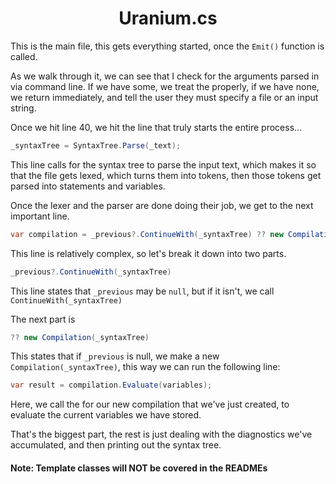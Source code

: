 <h1 align="center"> Uranium.cs </h1>

This is the main file, this gets everything started, once the ` Emit() ` function is called.

As we walk through it, we can see that I check for the arguments parsed in via command line. If we have some, we treat the properly, if we have none, we return immediately, and tell the user they must specify a file or an input string.

Once we hit line 40, we hit the line that truly starts the entire process...
```cs
_syntaxTree = SyntaxTree.Parse(_text); 
```

This line calls for the syntax tree to parse the input text, which makes it so that the file gets lexed, which turns them into tokens, then those tokens get parsed into statements and variables. 

Once the lexer and the parser are done doing their job, we get to the next important line.

```cs
var compilation = _previous?.ContinueWith(_syntaxTree) ?? new Compilation(_syntaxTree);
```
This line is relatively complex, so let's break it down into two parts.

```cs
_previous?.ContinueWith(_syntaxTree)
```
This line states that `_previous` may be `null`, but if it isn't, we call `ContinueWith(_syntaxTree)`

The next part is 

```cs
?? new Compilation(_syntaxTree)
```

This states that if `_previous` is null, we make a new `Compilation(_syntaxTree)`, this way we can run the following line:

```cs
var result = compilation.Evaluate(variables);
```

Here, we call the for our new compilation that we've just created, to evaluate the current variables we have stored.

That's the biggest part, the rest is just dealing with the diagnostics we've accumulated, and then printing out the syntax tree.


<h4> Note: Template classes will <strong>NOT</strong> be covered in the READMEs </h4>
